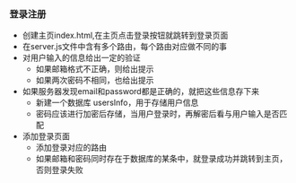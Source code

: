 ### 登录注册
* 创建主页index.html,在主页点击登录按钮就跳转到登录页面
* 在server.js文件中含有多个路由，每个路由对应做不同的事
* 对用户输入的信息给出一定的验证
   * 如果邮箱格式不正确，则给出提示
   * 如果两次密码不相同，也给出提示
* 如果服务器发现email和password都是正确的，就把这些信息存下来
   * 新建一个数据库 usersInfo，用于存储用户信息
   * 密码应该进行加密后存储，当用户登录时，再解密后看与用户输入是否匹配
* 添加登录页面
   * 添加登录对应的路由
   * 如果邮箱和密码同时存在于数据库的某条中，就登录成功并跳转到主页，否则登录失败
